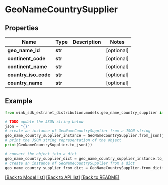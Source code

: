 # GeoNameCountrySupplier


## Properties

Name | Type | Description | Notes
------------ | ------------- | ------------- | -------------
**geo_name_id** | **str** |  | [optional] 
**continent_code** | **str** |  | [optional] 
**continent_name** | **str** |  | [optional] 
**country_iso_code** | **str** |  | [optional] 
**country_name** | **str** |  | [optional] 

## Example

```python
from wink_sdk_extranet_distribution.models.geo_name_country_supplier import GeoNameCountrySupplier

# TODO update the JSON string below
json = "{}"
# create an instance of GeoNameCountrySupplier from a JSON string
geo_name_country_supplier_instance = GeoNameCountrySupplier.from_json(json)
# print the JSON string representation of the object
print(GeoNameCountrySupplier.to_json())

# convert the object into a dict
geo_name_country_supplier_dict = geo_name_country_supplier_instance.to_dict()
# create an instance of GeoNameCountrySupplier from a dict
geo_name_country_supplier_from_dict = GeoNameCountrySupplier.from_dict(geo_name_country_supplier_dict)
```
[[Back to Model list]](../README.md#documentation-for-models) [[Back to API list]](../README.md#documentation-for-api-endpoints) [[Back to README]](../README.md)


